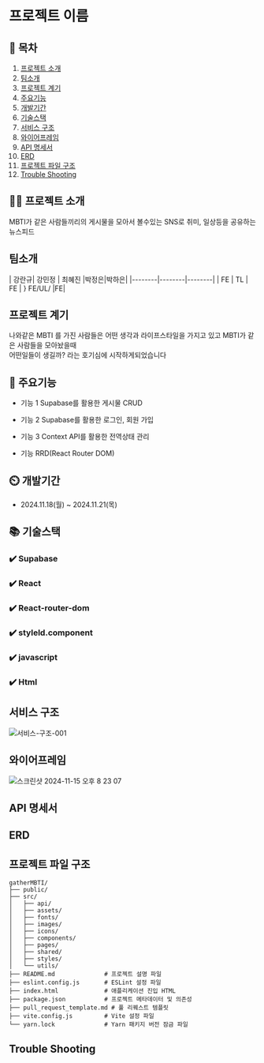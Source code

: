 # 프로젝트 이름

## 📖 목차
1. [프로젝트 소개](#프로젝트-소개)
2. [팀소개](#팀소개)
3. [프로젝트 계기](#프로젝트-계기)
4. [주요기능](#주요기능)
5. [개발기간](#개발기간)
6. [기술스택](#기술스택)
7. [서비스 구조](#서비스-구조)
8. [와이어프레임](#와이어프레임)
9. [API 명세서](#API-명세서)
10. [ERD](#ERD)
11. [프로젝트 파일 구조](#프로젝트-파일-구조)
12. [Trouble Shooting](#trouble-shooting)
    
## 👨‍🏫 프로젝트 소개
  MBTI가  같은 사람들끼리의 게시물을 모아서 볼수있는 SNS로 취미, 일상등을 공유하는 뉴스피드  
## 팀소개
| 강란규| 강민정 | 최혜진 |박정은|박하은|
|--------|--------|--------|
| FE | TL | FE  | } FE/UL/ |FE|



## 프로젝트 계기
 나와같은 MBTI 를 가진 사람들은 어떤 생각과 라이프스타일을 가지고 있고 MBTI가 같은 사람들을 모아놨을때  
어떤일들이 생길까? 라는 호기심에 시작하게되었습니다 

## 💜 주요기능

- 기능 1 Supabase를 활용한 게시물  CRUD

- 기능 2 Supabase를 활용한 로그인, 회원 가입

- 기능 3 Context API를 활용한 전역상태 관리

- 기능 RRD(React Router DOM) 


## ⏲️ 개발기간
- 2024.11.18(월) ~ 2024.11.21(목)

## 📚️ 기술스택

### ✔️ Supabase 

### ✔️ React 

### ✔️ React-router-dom

### ✔️ styleld.component 

### ✔️ javascript

### ✔️  Html 

## 서비스 구조
 
![서비스-구조-001](https://github.com/user-attachments/assets/92186b7f-bc18-444e-9843-dcdcf99cc847)


## 와이어프레임


![스크린샷 2024-11-15 오후 8 23 07](https://github.com/user-attachments/assets/61c4e5cf-9cad-4fdd-9c59-331f5174d542)


## API 명세서


## ERD


## 프로젝트 파일 구조
```
gatherMBTI/
├── public/
├── src/
│   ├── api/
│   ├── assets/
│   ├── fonts/
│   ├── images/
│   ├── icons/
│   ├── components/
│   ├── pages/
│   ├── shared/
│   ├── styles/
│   └── utils/
├── README.md              # 프로젝트 설명 파일
├── eslint.config.js       # ESLint 설정 파일
├── index.html             # 애플리케이션 진입 HTML
├── package.json           # 프로젝트 메타데이터 및 의존성
├── pull_request_template.md # 풀 리퀘스트 템플릿
├── vite.config.js         # Vite 설정 파일
└── yarn.lock              # Yarn 패키지 버전 잠금 파일
```



## Trouble Shooting
